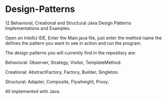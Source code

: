 # Design-Patterns
12 Behavioral, Creational and Structural Java Design Patterns Implementations and Examples.

Open on IntelliJ IDE, Enter the Main.java file, just enter the method name the defines the pattern you want to see in action and run the program.

The design patterns you will currently find in the repository are:

Behavioral: Observer, Strategy, Visitor, TemplateMethod.

Creational:
AbstractFactory, Factory, Builder, Singleton.

Structural:
Adapter, Composite, Flywheight, Proxy.

All implemented with Java.
